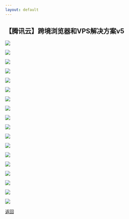 ```yaml
---
layout: default
---
```


## 【腾讯云】跨境浏览器和VPS解决方案v5


![](./image/txyunkuajingjiejue-0001.jpg)

![](./image/txyunkuajingjiejue-0002.jpg)

![](./image/txyunkuajingjiejue-0003.jpg)

![](./image/txyunkuajingjiejue-0004.jpg)

![](./image/txyunkuajingjiejue-0005.jpg)

![](./image/txyunkuajingjiejue-0006.jpg)

![](./image/txyunkuajingjiejue-0007.jpg)

![](./image/txyunkuajingjiejue-0008.jpg)

![](./image/txyunkuajingjiejue-0009.jpg)

![](./image/txyunkuajingjiejue-0010.jpg)

![](./image/txyunkuajingjiejue-0011.jpg)

![](./image/txyunkuajingjiejue-0012.jpg)

![](./image/txyunkuajingjiejue-0013.jpg)

![](./image/txyunkuajingjiejue-0014.jpg)

![](./image/txyunkuajingjiejue-0015.jpg)

![](./image/txyunkuajingjiejue-0016.jpg)

![](./image/txyunkuajingjiejue-0017.jpg)

![](./image/txyunkuajingjiejue-0018.jpg)


[返回](../)